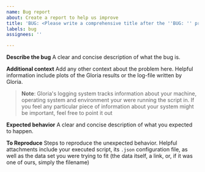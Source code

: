 ```yaml
---
name: Bug report
about: Create a report to help us improve
title: 'BUG: <Please write a comprehensive title after the ''BUG: '' prefix>'
labels: bug
assignees: ''

---
```


**Describe the bug**
A clear and concise description of what the bug is.

**Additional context**
Add any other context about the problem here. Helpful information include plots of the Gloria results or the log-file written by Gloria.

> **Note**: Gloria's logging system tracks information about your machine, operating system and environment your were running the script in. If you feel any particular piece of information about your system might be important, feel free to point it out

**Expected behavior**
A clear and concise description of what you expected to happen.

**To Reproduce**
Steps to reproduce the unexpected behavior. Helpful attachments include your executed script, its ``.json`` configuration file, as well as the data set you were trying to fit (the data itself, a link, or, if it was one of ours, simply the filename)

